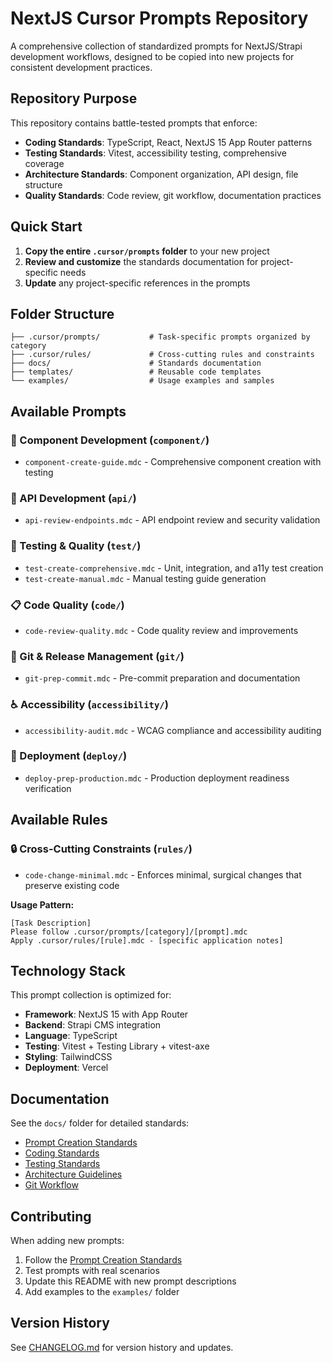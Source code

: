 # NextJS Cursor Prompts Repository

A comprehensive collection of standardized prompts for NextJS/Strapi development workflows, designed to be copied into new projects for consistent development practices.

## Repository Purpose

This repository contains battle-tested prompts that enforce:
- **Coding Standards**: TypeScript, React, NextJS 15 App Router patterns
- **Testing Standards**: Vitest, accessibility testing, comprehensive coverage
- **Architecture Standards**: Component organization, API design, file structure
- **Quality Standards**: Code review, git workflow, documentation practices

## Quick Start

1. **Copy the entire `.cursor/prompts` folder** to your new project
2. **Review and customize** the standards documentation for project-specific needs
3. **Update** any project-specific references in the prompts

## Folder Structure

```
├── .cursor/prompts/           # Task-specific prompts organized by category
├── .cursor/rules/             # Cross-cutting rules and constraints
├── docs/                      # Standards documentation
├── templates/                 # Reusable code templates
└── examples/                  # Usage examples and samples
```

## Available Prompts

### 🎨 Component Development (`component/`)
- `component-create-guide.mdc` - Comprehensive component creation with testing

### 🔗 API Development (`api/`)
- `api-review-endpoints.mdc` - API endpoint review and security validation

### 🧪 Testing & Quality (`test/`)
- `test-create-comprehensive.mdc` - Unit, integration, and a11y test creation
- `test-create-manual.mdc` - Manual testing guide generation

### 📋 Code Quality (`code/`)
- `code-review-quality.mdc` - Code quality review and improvements

### 📝 Git & Release Management (`git/`)
- `git-prep-commit.mdc` - Pre-commit preparation and documentation

### ♿ Accessibility (`accessibility/`)
- `accessibility-audit.mdc` - WCAG compliance and accessibility auditing

### 🚀 Deployment (`deploy/`)
- `deploy-prep-production.mdc` - Production deployment readiness verification

## Available Rules

### 🔒 **Cross-Cutting Constraints (`rules/`)**
- `code-change-minimal.mdc` - Enforces minimal, surgical changes that preserve existing code

**Usage Pattern:**
```
[Task Description]
Please follow .cursor/prompts/[category]/[prompt].mdc
Apply .cursor/rules/[rule].mdc - [specific application notes]
```

## Technology Stack

This prompt collection is optimized for:
- **Framework**: NextJS 15 with App Router
- **Backend**: Strapi CMS integration
- **Language**: TypeScript
- **Testing**: Vitest + Testing Library + vitest-axe
- **Styling**: TailwindCSS
- **Deployment**: Vercel

## Documentation

See the `docs/` folder for detailed standards:
- [Prompt Creation Standards](docs/standards/standards-prompt.md)
- [Coding Standards](docs/standards/standards-coding.md)
- [Testing Standards](docs/standards/standards-testing.md)
- [Architecture Guidelines](docs/standards/standards-architecture.md)
- [Git Workflow](docs/standards/standards-git.md)

## Contributing

When adding new prompts:
1. Follow the [Prompt Creation Standards](docs/standards/standards-prompt.md)
2. Test prompts with real scenarios
3. Update this README with new prompt descriptions
4. Add examples to the `examples/` folder

## Version History

See [CHANGELOG.md](CHANGELOG.md) for version history and updates.
